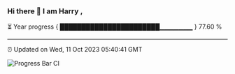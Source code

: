 ### Hi there 👋 I am Harry , 

⏳ Year progress { ███████████████████████▁▁▁▁▁▁▁ } 77.60 %

---

⏰ Updated on Wed, 11 Oct 2023 05:40:41 GMT

![Progress Bar CI](https://github.com/duykhang68/duykhang68/workflows/Progress%20Bar%20CI/badge.svg)
